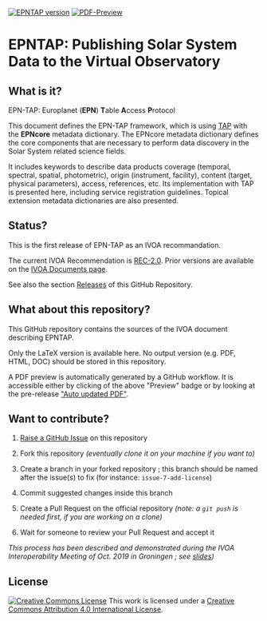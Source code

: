[![EPNTAP version](https://img.shields.io/badge/EPNTAP-REC--2.0-yellow.svg)](https://ivoa.net/documents/EPNTAP/)
[![PDF-Preview](https://img.shields.io/badge/Preview-PDF-blue)](../../releases/download/auto-pdf-preview/epntap-draft.pdf)

# EPNTAP: Publishing Solar System Data to the Virtual Observatory


## What is it?

EPN-TAP: Europlanet (**EPN**) **T**able **A**ccess **P**rotocol

This document defines the EPN-TAP framework, which is using 
[TAP](http://www.ivoa.net/documents/TAP/) with the **EPNcore** 
metadata dictionary. The EPNcore metadata dictionary defines 
the core components that are necessary to perform data discovery 
in the Solar System related science fields. 

It includes keywords to describe data products coverage 
(temporal, spectral, spatial, photometric), origin (instrument, facility), 
content (target, physical parameters), access, references, etc. 
Its implementation with TAP is presented here, including service 
registration guidelines. Topical extension metadata dictionaries 
are also presented.

## Status?

This is the first release of EPN-TAP as an IVOA recommandation. 

The current IVOA Recommendation is [REC-2.0](https://ivoa.net/documents/EPNTAP/). Prior versions are available on the [IVOA Documents page](https://www.ivoa.net/documents/index.html).

See also the section
[Releases](https://github.com/ivoa-std/EPNTAP/releases) of this GitHub Repository.

## What about this repository?

This GitHub repository contains the sources of the IVOA document describing
EPNTAP.

Only the LaTeX version is available here. No output version (e.g. PDF, HTML,
DOC) should be stored in this repository.

A PDF preview is automatically generated by a GitHub workflow. It is accessible
either by clicking of the above "Preview" badge or by looking at the
pre-release
["Auto updated PDF"](../../releases/tag/auto-pdf-preview).

## Want to contribute?

1. [Raise a GitHub Issue](https://github.com/ivoa-std/EPNTAP/issues/new) on this
   repository

2. Fork this repository _(eventually clone it on your machine if you want to)_

3. Create a branch in your forked repository ; this branch should be named 
   after the issue(s) to fix (for instance: `issue-7-add-license`)

4. Commit suggested changes inside this branch

5. Create a Pull Request on the official repository _(note: a `git push` is 
   needed first, if you are working on a clone)_

6. Wait for someone to review your Pull Request and accept it

_This process has been described and demonstrated during the IVOA 
Interoperability Meeting of Oct. 2019 in Groningen ; see 
[slides](https://wiki.ivoa.net/internal/IVOA/InterOpOct2019GitHub/IVOA_Github.pdf))_

## License

[![Creative Commons License](https://i.creativecommons.org/l/by/4.0/88x31.png)](http://creativecommons.org/licenses/by/4.0/)
This work is licensed under a
[Creative Commons Attribution 4.0 International License](http://creativecommons.org/licenses/by/4.0/).
  
